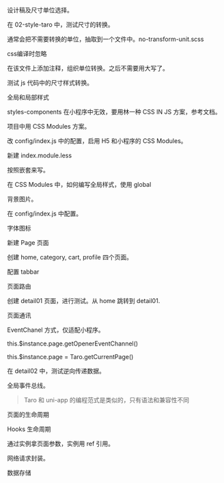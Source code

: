 设计稿及尺寸单位选择。

在 02-style-taro 中，测试尺寸的转换。

通常会把不需要转换的单位，抽取到一个文件中。no-transform-unit.scss



css编译时忽略

在该文件上添加注释，组织单位转换。之后不需要用大写了。

测试 js 代码中的尺寸样式转换。



全局和局部样式

styles-components 在小程序中无效，要用林一种 CSS IN JS 方案，参考文档。

项目中用 CSS Modules 方案。

改 config/index.js 中的配置，启用 H5 和小程序的 CSS Modules。

新建 index.module.less

按照嵌套来写。

在 CSS Modules 中，如何编写全局样式，使用 global



背景图片。

在 config/index.js 中配置。



字体图标



新建 Page 页面

创建 home, category, cart, profile 四个页面。



配置 tabbar



页面路由

创建 detail01 页面，进行测试。从 home 跳转到 detail01.



页面通讯

EventChanel 方式，仅适配小程序。

this.$instance.page.getOpenerEventChannel()

this.$instance.page = Taro.getCurrentPage()

在 detail02 中，测试逆向传递数据。



全局事件总线。



> Taro 和 uni-app 的编程范式是类似的，只有语法和兼容性不同



页面的生命周期



Hooks 生命周期

通过实例拿页面参数，实例用 ref 引用。



网络请求封装。



数据存储

